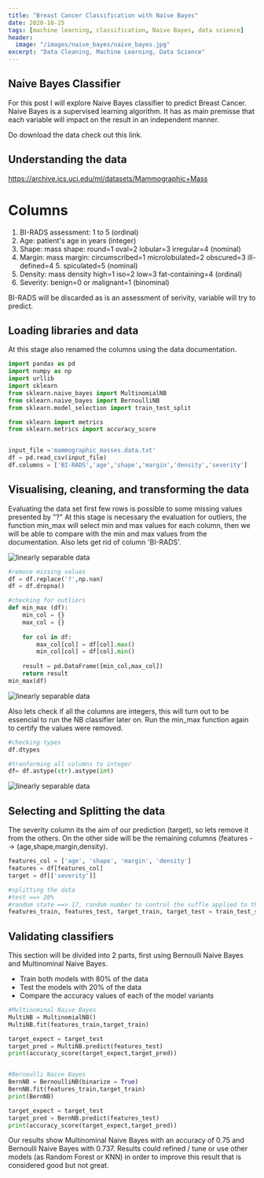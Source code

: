 ```yaml
---
title: "Breast Cancer Classification with Naive Bayes"
date: 2020-10-25
tags: [machine learning, classification, Naive Bayes, data science]
header:
  image: "/images/naive_bayes/naive_bayes.jpg"
excerpt: "Data Cleaning, Machine Learning, Data Science"
---
```




## Naive Bayes Classifier

For this post I will explore Naive Bayes classifier to predict Breast Cancer.
Naive Bayes is a supervised learning algorithm. It has as main premisse that each variable will impact on the result in an independent manner. 

Do download the data check out this link.

## Understanding the data
https://archive.ics.uci.edu/ml/datasets/Mammographic+Mass


# Columns

1. BI-RADS assessment: 1 to 5 (ordinal)
2. Age: patient's age in years (integer)
3. Shape: mass shape: round=1 oval=2 lobular=3 irregular=4 (nominal)
4. Margin: mass margin: circumscribed=1 microlobulated=2 obscured=3 ill-defined=4 5. spiculated=5 (nominal)
6. Density: mass density high=1 iso=2 low=3 fat-containing=4 (ordinal)
7. Severity: benign=0 or malignant=1 (binominal)

BI-RADS will be discarded as is an assessment of serivity, variable will try to predict.

## Loading libraries and data
At this stage also renamed the columns using the data documentation.


```python
import pandas as pd
import numpy as np
import urllib
import sklearn
from sklearn.naive_bayes import MultinomialNB
from sklearn.naive_bayes import BernoulliNB
from sklearn.model_selection import train_test_split

from sklearn import metrics
from sklearn.metrics import accuracy_score


input_file ='mammographic_masses.data.txt'
df = pd.read_csv(input_file)
df.columns = ['BI-RADS','age','shape','margin','density','severity']

```

## Visualising, cleaning, and transforming the data

Evaluating the data set first few rows is possible to some missing values presented by "?"
At this stage is necessary the evaluation for outliers, the function min_max will select min and max values for each column, then we will be able to compare with the min and max values from the documentation.
Also lets get rid of column 'BI-RADS'.

<img src="{{ site.url }}{{ site.baseurl }}/images/naive_bayes/1.jpg" alt="linearly separable data">

```python
#remove missing values
df = df.replace('?',np.nan)
df = df.dropna()

#checking for outliers
def min_max (df):
    min_col = {}
    max_col = {}
    
    for col in df:
        max_col[col] = df[col].max()
        min_col[col] = df[col].min()
        
    result = pd.DataFrame([min_col,max_col])
    return result
min_max(df)

```
<img src="{{ site.url }}{{ site.baseurl }}/images/naive_bayes/2.jpg" alt="linearly separable data">

Also lets check if all the columns are integers, this will turn out to be essencial to run the NB classifier later on.
Run the min_max function again to certify the values were removed.

```python
#checking types
df.dtypes

#tranforming all columns to integer
df= df.astype(str).astype(int) 

```

<img src="{{ site.url }}{{ site.baseurl }}/images/naive_bayes/3.jpg" alt="linearly separable data">

## Selecting and Splitting the data
The severity column its the aim of our prediction (target), so lets remove it from the others. On the other side will be the remaining columns (features -->  (age,shape,margin,density).

```python
features_col = ['age', 'shape', 'margin', 'density']
features = df[features_col]
target = df[['severity']]

#splitting the data
#test ==> 20%
#random state ==> 17, random number to control the suffle applied to the data before spliting
features_train, features_test, target_train, target_test = train_test_split(features,target,test_size = 0.2, random_state =17)
```

## Validating classifiers

This section will be divided into 2 parts, first using Bernoulli Naive Bayes and Multinominal Naive Bayes.
* Train both models with 80% of the data
* Test the models with 20% of the data
* Compare the accuracy values of each of the model variants 

```python
#Multinominal Naive Bayes
MultiNB = MultinomialNB()
MultiNB.fit(features_train,target_train)

target_expect = target_test
target_pred = MultiNB.predict(features_test)
print(accuracy_score(target_expect,target_pred))


#Bernoulli Naive Bayes
BernNB = BernoulliNB(binarize = True)
BernNB.fit(features_train,target_train)
print(BernNB)

target_expect = target_test
target_pred = BernNB.predict(features_test)
print(accuracy_score(target_expect,target_pred))

```

Our results show Multinominal Naive Bayes with an accuracy of 0.75 and Bernoulli Naive Bayes with 0.737. 
Results could refined / tune or use other models (as Random Forest or KNN) in order to improve this result that is considered good but not great.